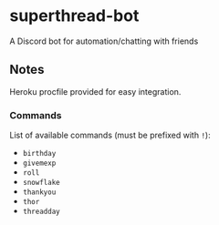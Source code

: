 # superthread-bot
A Discord bot for automation/chatting with friends

## Notes
Heroku procfile provided for easy integration.

### Commands 
List of available commands (must be prefixed with `!`):
* `birthday`
* `givemexp`
* `roll`
* `snowflake`
* `thankyou`
* `thor`
* `threadday`